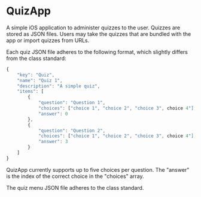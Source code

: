 QuizApp
=======

A simple iOS application to administer quizzes to the user. Quizzes are stored
as JSON files. Users may take the quizzes that are bundled with the app or
import quizzes from URLs.

Each quiz JSON file adheres to the following format, which slightly differs from
the class standard:

```javascript
{
    "key": "Quiz",
    "name": "Quiz 1",
    "description": "A simple quiz",
    "items": [
        {
            "question": "Question 1",
            "choices": ["choice 1", "choice 2", "choice 3", choice 4"],
            "answer": 0
        },
        {
            "question": "Question 2",
            "choices": ["choice 1", "choice 2", "choice 3", choice 4"],
            "answer": 3
        }
    ]
}
```

QuizApp currently supports up to five choices per question. The "answer" is the
index of the correct choice in the "choices" array.

The quiz menu JSON file adheres to the class standard.
